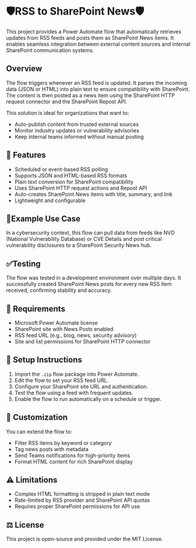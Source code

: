 # 🛡️RSS to SharePoint News🛡️

This project provides a Power Automate flow that automatically retrieves updates from RSS feeds and posts them as SharePoint News items. It enables seamless integration between external content sources and internal SharePoint communication systems.

## Overview

The flow triggers whenever an RSS feed is updated. It parses the incoming data (JSON or HTML) into plain text to ensure compatibility with SharePoint. The content is then posted as a news item using the SharePoint HTTP request connector and the SharePoint Repost API.

This solution is ideal for organizations that want to:
- Auto-publish content from trusted external sources
- Monitor industry updates or vulnerability advisories
- Keep internal teams informed without manual posting

## 🔧 Features

- Scheduled or event-based RSS polling
- Supports JSON and HTML-based RSS formats
- Plain text conversion for SharePoint compatibility
- Uses SharePoint HTTP request actions and Repost API
- Auto-creates SharePoint News items with title, summary, and link
- Lightweight and configurable

## 🔐Example Use Case

In a cybersecurity context, this flow can pull data from feeds like NVD (National Vulnerability Database) or CVE Details and post critical vulnerability disclosures to a SharePoint Security News hub.

## ✅Testing

The flow was tested in a development environment over multiple days. It successfully created SharePoint News posts for every new RSS item received, confirming stability and accuracy.

## 🚨 Requirements

- Microsoft Power Automate license
- SharePoint site with News Posts enabled
- RSS feed URL (e.g., blog, news, security advisory)
- Site and list permissions for SharePoint HTTP connector

## 📁 Setup Instructions

1. Import the `.zip` flow package into Power Automate.
2. Edit the flow to set your RSS feed URL.
3. Configure your SharePoint site URL and authentication.
4. Test the flow using a feed with frequent updates.
5. Enable the flow to run automatically on a schedule or trigger.

## 🔄 Customization

You can extend the flow to:
- Filter RSS items by keyword or category
- Tag news posts with metadata
- Send Teams notifications for high-priority items
- Format HTML content for rich SharePoint display

## ⚠️ Limitations

- Complex HTML formatting is stripped in plain text mode
- Rate-limited by RSS provider and SharePoint API quotas
- Requires proper SharePoint permissions for API use

## ⚖️ License

This project is open-source and provided under the MIT License.
